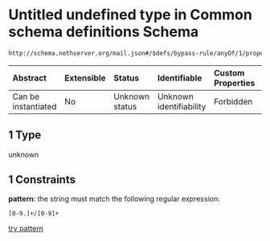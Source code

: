 # Untitled undefined type in Common schema definitions Schema

```txt
http://schema.nethserver.org/mail.json#/$defs/bypass-rule/anyOf/1/properties/value/anyOf/1
```



| Abstract            | Extensible | Status         | Identifiable            | Custom Properties | Additional Properties | Access Restrictions | Defined In                                      |
| :------------------ | :--------- | :------------- | :---------------------- | :---------------- | :-------------------- | :------------------ | :---------------------------------------------- |
| Can be instantiated | No         | Unknown status | Unknown identifiability | Forbidden         | Allowed               | none                | [mail.json\*](mail.json "open original schema") |

## 1 Type

unknown

## 1 Constraints

**pattern**: the string must match the following regular expression:&#x20;

```regexp
[0-9.]+/[0-9]+
```

[try pattern](https://regexr.com/?expression=%5B0-9.%5D%2B%2F%5B0-9%5D%2B "try regular expression with regexr.com")

